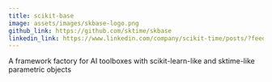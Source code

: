 ```yaml
---
title: scikit-base
image: assets/images/skbase-logo.png
github_link: https://github.com/sktime/skbase
linkedin_link: https://www.linkedin.com/company/scikit-time/posts/?feedView=all
---
```

A framework factory for AI toolboxes with scikit-learn-like and sktime-like parametric objects